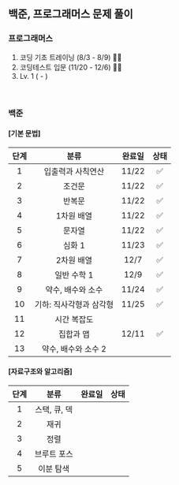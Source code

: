 ## 백준, 프로그래머스 문제 풀이

### 프로그래머스

1. 코딩 기초 트레이닝 (8/3 - 8/9) 👍🏻
2. 코딩테스트 입문 (11/20 - 12/6) 👍🏻
3. Lv. 1 ( - )

<br />

### 백준

#### [기본 문법]

|단계|분류|완료일|상태|
|:---:|:---:|:---:|:---:|
|1|입출력과 사칙연산|11/22|✅|
|2|조건문|11/22|✅|
|3|반복문|11/22|✅|
|4|1차원 배열|11/22|✅|
|5|문자열|11/22|✅|
|6|심화 1|11/23|✅|
|7|2차원 배열|12/7|✅|
|8|일반 수학 1|12/9|✅|
|9|약수, 배수와 소수|11/24|✅|
|10|기하: 직사각형과 삼각형|11/25|✅|
|11|시간 복잡도|||
|12|집합과 맵|12/11|✅|
|13|약수, 배수와 소수 2|||

#### [자료구조와 알고리즘]

|단계|분류|완료일|상태|
|:---:|:---:|:---:|:---:|
|1|스택, 큐, 덱|||
|2|재귀|||
|3|정렬|||
|4|브루트 포스|||
|5|이분 탐색|||
